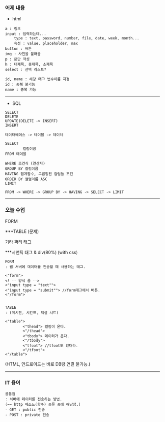 ### 어제 내용
- html
```
a : 링크  
input : 입력하는데...  
    type : text, password, number, file, date, week, month...  
    속성 : value, placeholder, max  
button : 버튼  
img : 사진을 불러옴  
p : 문단 작성  
h : 대제목, 중제목, 소제목  
select : 선텍 리스트?

id, name : 해당 태그 변수이름 지정  
id : 중복 불가능  
name : 중복 가능
```

---
- SQL
```
SELECT
DELETE
UPDATE(DELETE -> INSERT)
INSERT

데이터베이스 -> 테이블 -> 데이터

SELECT
        컬럼이름
FROM 테이블

WHERE 조건식 (연산자)
GROUP BY 컬럼이름
HAVING 집계함수, 그룹핑된 컴럼들 조건
ORDER BY 컬럼이름 ASC
LIMIT

FROM -> WHERE -> GROUP BY -> HAVING -> SELECT -> LIMIT
```
---
### 오늘 수업

FORM

***TABLE (문제)

기타 쩌리 태그

***시맨틱 태그 & div(80%) (with css)
```
FORM 
: 웹 서버에 데이터를 전송할 때 사용하는 태그.

<"form"> 
<! -- 양식 폼 -->
<"input type = "text"">
<"input type = "submit""> //form태그에서 버튼.
<"/form">


TABLE 
: (게시판, 시간표, 엑셀 시트)

<"table">
        <"thead"> 컬럼이 온다.
        <"/thead"> 
        <"tbody"> 데이터가 온다.
        <"/tbody">
        <"tfoot"> //tfoot도 있더라.
        <"/tfoot">
<"/table">
```
(HTML, 안드로이드는 바로 DB랑 연결 불가능.)



---
### IT 용어

```
공통점 
: 서버에 데이터를 전송하는 방법.
(== http 메소드(함수) 종류 중에 해당함.)
- GET : public 전송
- POST : private 전송
```